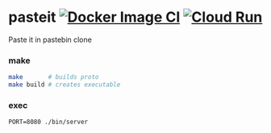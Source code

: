 # pasteit [![Docker Image CI](https://github.com/sarathsp06/pasteit/workflows/Docker%20Image%20CI/badge.svg?branch=master)](https://github.com/sarathsp06/pasteit/actions?query=workflow%3A%22Docker+Image+CI%22)    [![Cloud Run](https://github.com/sarathsp06/pasteit/workflows/Cloud%20Run/badge.svg)](https://github.com/sarathsp06/pasteit/actions?query=workflow%3A%22Cloud+Run%22)
Paste it in pastebin clone


###  make
```sh
make       # builds proto
make build # creates executable
```

### exec
```
PORT=8080 ./bin/server
```
